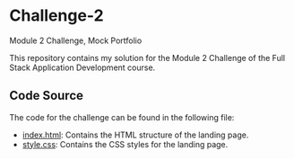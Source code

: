 # Challenge-2
Module 2 Challenge, Mock Portfolio


This repository contains my solution for the Module 2 Challenge of the Full Stack Application Development course.
## Code Source
The code for the challenge can be found in the following file:
- [index.html](/index.html): Contains the HTML structure of the landing page.
- [style.css](/assets/css/style.css): Contains the CSS styles for the landing page.

